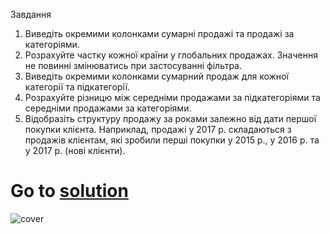 Завдання
1. Виведіть окремими колонками сумарні продажі та продажі за категоріями.
2. Розрахуйте частку кожної країни у глобальних продажах. Значення не повинні змінюватись при застосуванні фільтра.
3. Виведіть окремими колонками сумарний продаж для кожної категорії та підкатегорії.
4. Розрахуйте різницю між середніми продажами за підкатегоріями та середніми продажами за категоріями.
5. Відобразіть структуру продажу за роками залежно від дати першої покупки клієнта. Наприклад, продажі у 2017 р. складаються з продажів клієнтам, які зробили перші покупки у 2015 р., у 2016 р. та у 2017 р. (нові клієнти).
# Go to [solution](https://public.tableau.com/app/profile/.48972542/viz/09Tableau_Marathon_2_0/2)
![cover](https://github.com/MartynovychSerhii/Data_Analytics/blob/main/Files/img/Marathon_09.png)
